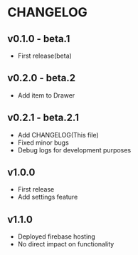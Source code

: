 # CHANGELOG

## v0.1.0 - beta.1
- First release(beta)

## v0.2.0 - beta.2
- Add item to Drawer

## v0.2.1 - beta.2.1
- Add CHANGELOG(This file)
- Fixed minor bugs
- Debug logs for development purposes

## v1.0.0
- First release
- Add settings feature

## v1.1.0
- Deployed firebase hosting
- No direct impact on functionality